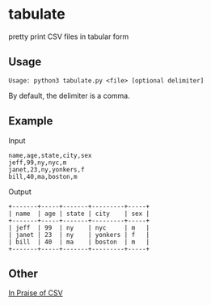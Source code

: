 # tabulate
pretty print CSV files in tabular form

## Usage
`Usage: python3 tabulate.py <file> [optional delimiter]`

By default, the delimiter is a comma.

## Example
Input
```
name,age,state,city,sex
jeff,99,ny,nyc,m
janet,23,ny,yonkers,f
bill,40,ma,boston,m
```
Output
```
+-------+-----+-------+---------+-----+
| name  | age | state | city    | sex |
+-------+-----+-------+---------+-----+
| jeff  | 99  | ny    | nyc     | m   |
| janet | 23  | ny    | yonkers | f   |
| bill  | 40  | ma    | boston  | m   |
+-------+-----+-------+---------+-----+
```

## Other
[In Praise of CSV](https://usopendata.org/2015/03/10/csv/)

